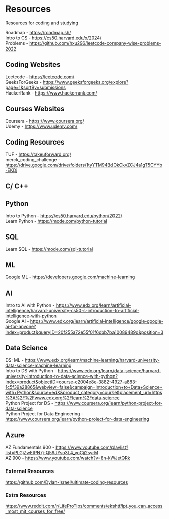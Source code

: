 # Resources
Resources for coding and studying

Roadmap - https://roadmap.sh/ <br>
Intro to CS - https://cs50.harvard.edu/x/2024/ <br>
Problems - https://github.com/hxu296/leetcode-company-wise-problems-2022 <br>

## Coding Websites
Leetcode - https://leetcode.com/ <br>
GeeksForGeeks - https://www.geeksforgeeks.org/explore?page=1&sortBy=submissions <br>
HackerRank - https://www.hackerrank.com/ <br>

## Courses Websites 
Coursera - https://www.coursera.org/ <br>
Udemy - https://www.udemy.com/ <br>

## Coding Resources 
TUF - https://takeuforward.org/ <br>
merck_coding_challenge - https://drive.google.com/drive/folders/1tyYTM94BdOkCkvZCJ4a1gT5CYYb-EKDj <br>

## C/ C++

## Python 
Intro to Python - https://cs50.harvard.edu/python/2022/ <br>
Learn Python - https://mode.com/python-tutorial <br>

## SQL 
Learn SQL - https://mode.com/sql-tutorial <br>

## ML 
Google ML - https://developers.google.com/machine-learning <br>

## AI 
Intro to AI with Python - https://www.edx.org/learn/artificial-intelligence/harvard-university-cs50-s-introduction-to-artificial-intelligence-with-python <br>
Google AI - https://www.edx.org/learn/artificial-intelligence/google-google-ai-for-anyone?index=product&queryID=20f255a72e55f01f6dbb7ba10089489d&position=3 <br>

## Data Science 
DS: ML - https://www.edx.org/learn/machine-learning/harvard-university-data-science-machine-learning <br>
Intro to DS with Python - https://www.edx.org/learn/data-science/harvard-university-introduction-to-data-science-with-python?index=product&objectID=course-c2004e8e-3882-4927-a883-1c5f39a28865&webview=false&campaign=Introduction+to+Data+Science+with+Python&source=edX&product_category=course&placement_url=https%3A%2F%2Fwww.edx.org%2Flearn%2Fdata-science <br>
Python Project for DS - https://www.coursera.org/learn/python-project-for-data-science <br>
Python Project for Data Engineering - https://www.coursera.org/learn/python-project-for-data-engineering <br>

## Azure 
AZ Fundamentals 900 - https://www.youtube.com/playlist?list=PLGjZwEtPN7j-Q59JYso3L4_yoCjj2syrM <br>
AZ 900 - https://www.youtube.com/watch?v=8n-kWJetQRk <br>

### External Resources 
https://github.com/Dylan-Israel/ultimate-coding-resources <br>

### Extra Resources 
https://www.reddit.com/r/LifeProTips/comments/ekshtf/lpt_you_can_access_most_mit_courses_for_free/ <br>



